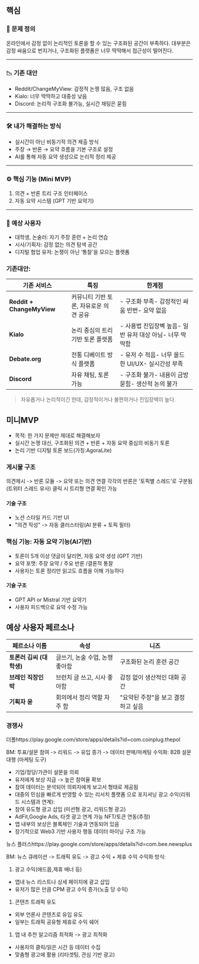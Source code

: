 ## 핵심

### 🧠 문제 정의
온라인에서 감정 없이 논리적인 토론을 할 수 있는 구조화된 공간이 부족하다. 대부분은 감정 싸움으로 번지거나, 구조화된 플랫폼은 너무 딱딱해서 접근성이 떨어진다.

---

### 📉 기존 대안
- Reddit/ChangeMyView: 감정적 논쟁 많음, 구조 없음
- Kialo: 너무 딱딱하고 대중성 낮음
- Discord: 논리적 구조화 불가능, 실시간 채팅은 묻힘

---

### 🛠️ 내가 해결하는 방식
- 실시간이 아닌 비동기적 의견 제출 방식
- 주장 → 반론 → 요약 흐름을 기본 구조로 설정
- AI를 통해 자동 요약 생성으로 논리적 정리 제공

---

### ⚙️ 핵심 기능 (Mini MVP)
1. 의견 + 반론 트리 구조 인터페이스
2. 자동 요약 시스템 (GPT 기반 요약기)

---

### 🧍 예상 사용자
- 대학생, 논술러: 자기 주장 훈련 + 논리 연습
- 시사/기획자: 감정 없는 의견 탐색 공간
- 디지털 협업 유저: 논쟁이 아닌 ‘통찰’을 모으는 플랫폼




### 기존대안:
|기존 서비스|특징|한계점|
|---|---|---|
|**Reddit + ChangeMyView**|커뮤니티 기반 토론, 자유로운 의견 공유|- 구조화 부족- 감정적인 싸움 빈번- 요약 없음|
|**Kialo**|논리 중심의 트리 기반 토론 플랫폼|- 사용법 진입장벽 높음- 일반 유저 대상 아님- 너무 딱딱함|
|**Debate.org**|전통 디베이트 방식 플랫폼|- 유저 수 적음- 너무 올드한 UI/UX- 실시간성 부족|
|**Discord**|자유 채팅, 토론 가능|- 구조화 불가- 내용이 금방 묻힘- 생산적 논의 불가|>

> 자유롭거나 논리적이긴 한데, 감정적이거나 불편하거나 진입장벽이 높다.

## 미니MVP
- 목적: 한 가지 문제만 제대로 해결해보자
- 실시간 논쟁 대신, 구조화된 의견 + 반론 + 자동 요약 중심의 비동기 토론
- 논리 기반 디지털 토론 보드(가칭:AgoraLite)

### 게시물 구조
의견제시 -> 반론 모듈 -> 요약 또는 의견 연결
각각의 반론은 '토픽별 스레드'로 구분됨(트위터 스레드 유사)
클릭 시 트리형 연결 확인 가능

#### 기술 구조
- 노션 스타일 카드 기반 UI
- "의견 작성" -> 자동 클러스터링(AI 분류 + 토픽 필터)
### 핵심 기능: 자동 요약 기능(AI기반)
- 토론이 5개 이상 댓글이 달리면, 자동 요약 생성 (GPT 기반)
- 요약 포맷: 주장 요약 / 주요 반론 /결론적 통찰
- 사용자는 토론 정리만 읽고도 흐름을 이해 가능하다
#### 기술 구조
- GPT API or Mistral 기반 요약기
- 사용자 피드백으로 요약 수정 가능

## 예상 사용자 페르소나

| 페르소나 이름          | 속성                 | 니즈                   |
| ---------------- | ------------------ | -------------------- |
| **토론러 김씨 (대학생)** | 글쓰기, 논술 수업, 논쟁 좋아함 | 구조화된 논리 훈련 공간        |
| **브레인 직장인 박**    | 브런치 글 쓰고, 시사 좋아함   | 감정 없이 생산적인 대화 공간     |
| **기획자 윤**        | 회의에서 정리 역할 자주 함    | "요약된 주장"을 보고 결정하고 싶음 |


### 경쟁사
더폴https://play.google.com/store/apps/details?id=com.coinplug.thepol

BM: 투표/설문 참여 -> 리워드 -> 유입 증가 -> 데이터 판매/마케팅
수익화: B2B 설문 대행 (마케팅 도구)
- 기업/정당/가관이 설문을 의뢰
- 유저에게 보상 지급 -> 높은 참여율 확보
- 참여 데이터는 분석되어 의뢰자에게 보고서 형태로 제공됨
- 대중의 민심을 빠르게 반영할 수 있는 리서치 플랫폼 으로 포지셔닝
광고 수익(리워드 시스템과 연계): 
- 참여 유도형 광고 삽입 (미션형 광고, 리워드형 광고)
- AdFit,Google Ads, 타겟 광고 연계 가능
NFT/토큰 연동(추정)
- 앱 내부의 보상은 블록체인 기술과 연동되어 있음
- 장기적으로 Web3 기반 사용자 행동 데이터 마이닝 구조 가능


뉴스 플러스https://play.google.com/store/apps/details?id=com.bee.newsplus

BM:
뉴스 큐레이션 -> 트래픽 유도 -> 광고 수익 + 제휴 수익
수익화 방식:
1.  광고 수익(애드몹,제휴 배너 등)
- 앱내 뉴스 리스트나 상세 페이지에 광고 삽입
- 유저가 많은 만큼 CPM 광고 수익 증가(노출 당 수익)
1. 콘텐츠 트래픽 유도
- 외부 언론사 콘텐츠로 유입 유도
- 일부는 트래픽 공유형 제휴로 수익 쉐어
1. 앱 내 추천 알고리즘 최적화 -> 광고 최적화
- 사용자의 클릭/읽은 시간 등 데이터 수집
- 맞춤형 광고에 활용 (리타겟팅, 관심 기반 광고)